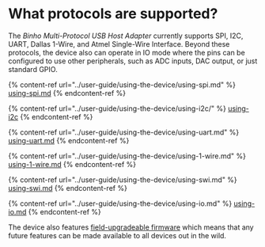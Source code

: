 # What protocols are supported?

The _Binho Multi-Protocol USB Host Adapter_ currently supports SPI, I2C, UART, Dallas 1-Wire, and Atmel Single-Wire Interface. Beyond these protocols, the device also can operate in IO mode where the pins can be configured to use other peripherals, such as ADC inputs, DAC output, or just standard GPIO.

{% content-ref url="../user-guide/using-the-device/using-spi.md" %}
[using-spi.md](../user-guide/using-the-device/using-spi.md)
{% endcontent-ref %}

{% content-ref url="../user-guide/using-the-device/using-i2c/" %}
[using-i2c](../user-guide/using-the-device/using-i2c/)
{% endcontent-ref %}

{% content-ref url="../user-guide/using-the-device/using-uart.md" %}
[using-uart.md](../user-guide/using-the-device/using-uart.md)
{% endcontent-ref %}

{% content-ref url="../user-guide/using-the-device/using-1-wire.md" %}
[using-1-wire.md](../user-guide/using-the-device/using-1-wire.md)
{% endcontent-ref %}

{% content-ref url="../user-guide/using-the-device/using-swi.md" %}
[using-swi.md](../user-guide/using-the-device/using-swi.md)
{% endcontent-ref %}

{% content-ref url="../user-guide/using-the-device/using-io.md" %}
[using-io.md](../user-guide/using-the-device/using-io.md)
{% endcontent-ref %}

The device also features [field-upgradeable firmware](https://support.binho.io/user-guide/using-the-device/updating-firmware) which means that any future features can be made available to all devices out in the wild.
